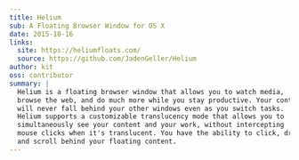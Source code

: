 ```yaml
---
title: Helium
sub: A Floating Browser Window for OS X
date: 2015-10-16
links:
  site: https://heliumfloats.com/
  source: https://github.com/JadenGeller/Helium
author: kit
oss: contributor
summary: |
  Helium is a floating browser window that allows you to watch media,
  browse the web, and do much more while you stay productive. Your content
  will never fall behind your other windows even as you switch tasks.
  Helium supports a customizable translucency mode that allows you to
  simultaneously see your content and your work, without intercepting
  mouse clicks when it's translucent. You have the ability to click, drag,
  and scroll behind your floating content.
---
```

